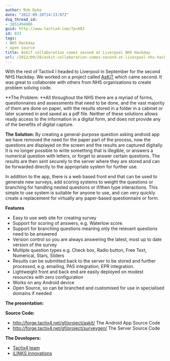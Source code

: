 ```yaml
---
author: Rob Dyke
date: "2012-09-28T14:23:07Z"
dsq_thread_id:
- 3851494986
guid: http://www.tactix4.com/?p=602
id: 833
tags:
- NHS Hackday
- open source
title: AsKiT collaboration comes second at Liverpool NHS Hackday
url: /2012/09/28/askit-collaboration-comes-second-at-liverpool-nhs-hackday/
---
```

With the rest of Tactix4 I headed to Liverpool in September for the second NHS Hackday. We worked on a project called [AsKiT](http://wiki.nhshackday.com/wiki/AsKit) which came second. It was great to collaborate with others from NHS organisations to create problem solving code.

**The Problem: **All throughout the NHS there are a myriad of forms, questionnaires and assessments that need to be done, and the vast majority of them are done on paper, with the results stored in a folder in a cabinet or later scanned in and saved as a pdf file. Neither of these solutions allows ready access to the information in a digital form, and does not provide any of the benefits of digital capture.

**The Solution:** By creating a general-purpose question asking android app we have removed the need for the paper part of the process, now the questions are displayed on the screen and the results are captured digitally. It is no longer possible to write something that is illegible, or answers a numerical question with letters, or forget to answer certain questions. The results are then sent securely to the server where they are stored and can be forwarded directly to the appropriate system for further use.

<!--more-->

In addition to the app, there is a web based front end that can be used to generate new surveys, add scoring systems to weight the questions or branching for handling nested questions or if/then type interactions. This simple to use system is suitable for anyone to use, and can very quickly create a replacement for virtually any paper-based questionnaire or form.

**Features**

  * Easy to use web site for creating survey
  * Support for scoring of answers, e.g. Waterlow score.
  * Support for branching questions meaning only the relevant questions need to be answered
  * Version control so you are always answering the latest, most up to date version of the survey
  * Multiple question types e.g. Check box, Radio button, Free Text, Numerical, Stars, Sliders
  * Results can be submitted back to the server to be stored and further processed, e.g. emailing, PAS integration, EPR integration.
  * Lightweight front and back end are easily deployed on modest resources with zero configuration
  * Works on any Android device
  * Open Source, so can be branched and customised for use in specialised domains if needed

**The presentation:**

  
<!-- iframe plugin v.3.0 wordpress.org/plugins/iframe/ -->

**Source Code:**

  * <http://forge.tactix4.net/gf/project/askit/> The Android App Source Code
  * <http://forge.tactix4.net/gf/project/surveygen/> The Server Source Code

**The Developers:**

  * [Tactix4 team](http://www.tactix4.com/)
  * [iLINKS Innovations](http://www.ilinksinnovationsmersey.nhs.uk/)